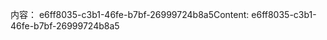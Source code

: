 <span data-ttu-id="5ce82-101">内容： e6ff8035-c3b1-46fe-b7bf-26999724b8a5</span><span class="sxs-lookup"><span data-stu-id="5ce82-101">Content: e6ff8035-c3b1-46fe-b7bf-26999724b8a5</span></span>